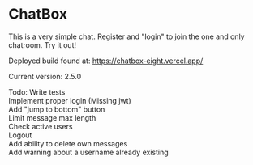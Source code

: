 # ChatBox

This is a very simple chat. Register and "login" to join the one and only chatroom. Try it out!

Deployed build found at: https://chatbox-eight.vercel.app/

Current version: 2.5.0

Todo:
Write tests  
Implement proper login (Missing jwt)  
Add "jump to bottom" button  
Limit message max length  
Check active users  
Logout  
Add ability to delete own messages  
Add warning about a username already existing  
